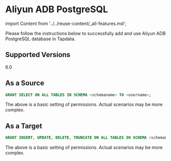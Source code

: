 # Aliyun ADB PostgreSQL

import Content from '../../reuse-content/_all-features.md';

<Content />

Please follow the instructions below to successfully add and use Aliyun ADB PostgreSQL database in Tapdata.

## Supported Versions

6.0

## As a Source

```sql
GRANT SELECT ON ALL TABLES IN SCHEMA <schemaname> TO <username>;
```

The above is a basic setting of permissions. Actual scenarios may be more complex.

## As a Target

```sql
GRANT INSERT, UPDATE, DELETE, TRUNCATE ON ALL TABLES IN SCHEMA <schemaname> TO <username>;
```

The above is a basic setting of permissions. Actual scenarios may be more complex.